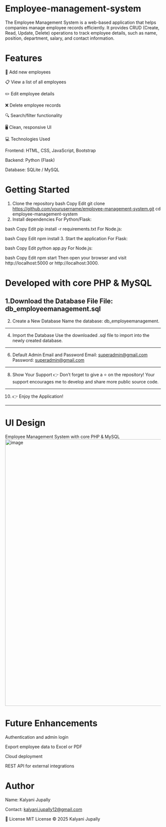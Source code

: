 # Employee-management-system
The Employee Management System is a web-based application that helps companies manage employee records efficiently. It provides CRUD (Create, Read, Update, Delete) operations to track employee details, such as name, position, department, salary, and contact information.

# Features
👤 Add new employees

📋 View a list of all employees

✏️ Edit employee details

❌ Delete employee records

🔍 Search/filter functionality

🖥️ Clean, responsive UI

💻 Technologies Used

Frontend: HTML, CSS, JavaScript, Bootstrap

Backend: Python (Flask)

Database: SQLite / MySQL

# Getting Started
1. Clone the repository
bash
Copy
Edit
git clone https://github.com/yourusername/employee-management-system.git
cd employee-management-system
2. Install dependencies
For Python/Flask:

bash
Copy
Edit
pip install -r requirements.txt
For Node.js:

bash
Copy
Edit
npm install
3. Start the application
For Flask:

bash
Copy
Edit
python app.py
For Node.js:

bash
Copy
Edit
npm start
Then open your browser and visit http://localhost:5000 or http://localhost:3000.

# Developed with core PHP & MySQL

1.Download the Database File
File: db_employeemanagement.sql
---
2. Create a New Database
Name the database: db_employeemanagement.
---
4. Import the Database
Use the downloaded .sql file to import into the newly created database.
---
6. Default Admin Email and Password
Email: superadmin@gmail.com
Password: superadmin@gmail.com
---
8. Show Your Support
👉 Don’t forget to give a ⭐ on the repository! Your support encourages me to develop and share more public source code.
---
10. 👉 Enjoy the Application!
---
# UI Design
Employee Management System with core PHP & MySQL
<img width="1899" height="860" alt="image" src="https://github.com/user-attachments/assets/f7d27a45-9717-42b3-bf14-605f774a38fb" />

# Future Enhancements
Authentication and admin login

Export employee data to Excel or PDF

Cloud deployment 

REST API for external integrations

# Author
Name: Kalyani Jupally

Contact: kalyani.jupally12@gmail.com

📜 License
MIT License © 2025 Kalyani Jupally
